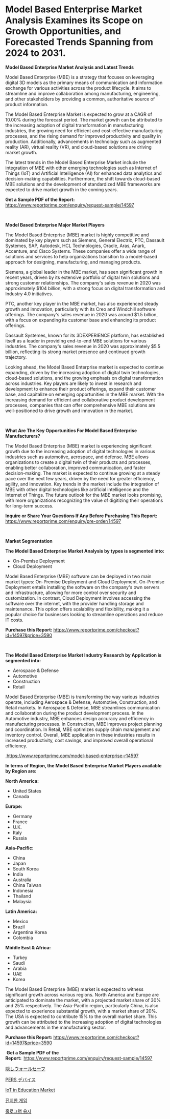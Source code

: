 <p><h1>Model Based Enterprise Market Analysis Examines its Scope on Growth Opportunities, and Forecasted Trends Spanning from 2024 to 2031.</h1></p><p><strong>Model Based Enterprise Market Analysis and Latest Trends</strong></p>
<p><p>Model Based Enterprise (MBE) is a strategy that focuses on leveraging digital 3D models as the primary means of communication and information exchange for various activities across the product lifecycle. It aims to streamline and improve collaboration among manufacturing, engineering, and other stakeholders by providing a common, authoritative source of product information.</p><p>The Model Based Enterprise Market is expected to grow at a CAGR of 10.00% during the forecast period. The market growth can be attributed to the increasing adoption of digital transformation in manufacturing industries, the growing need for efficient and cost-effective manufacturing processes, and the rising demand for improved productivity and quality in production. Additionally, advancements in technology such as augmented reality (AR), virtual reality (VR), and cloud-based solutions are driving market growth.</p><p>The latest trends in the Model Based Enterprise Market include the integration of MBE with other emerging technologies such as Internet of Things (IoT) and Artificial Intelligence (AI) for enhanced data analytics and decision-making capabilities. Furthermore, the shift towards cloud-based MBE solutions and the development of standardized MBE frameworks are expected to drive market growth in the coming years.</p></p>
<p><strong>Get a Sample PDF of the Report:&nbsp;</strong> <a href="https://www.reportprime.com/enquiry/request-sample/14597">https://www.reportprime.com/enquiry/request-sample/14597</a></p>
<p>&nbsp;</p>
<p><strong>Model Based Enterprise Major Market Players</strong></p>
<p><p>The Model Based Enterprise (MBE) market is highly competitive and dominated by key players such as Siemens, General Electric, PTC, Dassault Systemes, SAP, Autodesk, HCL Technologies, Oracle, Aras, Anark, Accenture, and Cisco Systems. These companies offer a wide range of solutions and services to help organizations transition to a model-based approach for designing, manufacturing, and managing products.</p><p>Siemens, a global leader in the MBE market, has seen significant growth in recent years, driven by its extensive portfolio of digital twin solutions and strong customer relationships. The company's sales revenue in 2020 was approximately $104 billion, with a strong focus on digital transformation and Industry 4.0 initiatives.</p><p>PTC, another key player in the MBE market, has also experienced steady growth and innovation, particularly with its Creo and Windchill software offerings. The company's sales revenue in 2020 was around $1.5 billion, with a focus on expanding its customer base and enhancing its product offerings.</p><p>Dassault Systemes, known for its 3DEXPERIENCE platform, has established itself as a leader in providing end-to-end MBE solutions for various industries. The company's sales revenue in 2020 was approximately $5.5 billion, reflecting its strong market presence and continued growth trajectory.</p><p>Looking ahead, the Model Based Enterprise market is expected to continue expanding, driven by the increasing adoption of digital twin technologies, cloud-based solutions, and the growing emphasis on digital transformation across industries. Key players are likely to invest in research and development to enhance their product offerings, expand their customer base, and capitalize on emerging opportunities in the MBE market. With the increasing demand for efficient and collaborative product development processes, companies that can offer comprehensive MBE solutions are well-positioned to drive growth and innovation in the market.</p></p>
<p>&nbsp;</p>
<p><strong>What Are The Key Opportunities For Model Based Enterprise Manufacturers?</strong></p>
<p><p>The Model Based Enterprise (MBE) market is experiencing significant growth due to the increasing adoption of digital technologies in various industries such as automotive, aerospace, and defense. MBE allows organizations to create a digital twin of their products and processes, enabling better collaboration, improved communication, and faster decision-making. The market is expected to continue growing at a steady pace over the next few years, driven by the need for greater efficiency, agility, and innovation. Key trends in the market include the integration of MBE with other digital technologies like artificial intelligence and the Internet of Things. The future outlook for the MBE market looks promising, with more organizations recognizing the value of digitizing their operations for long-term success.</p></p>
<p><strong>Inquire or Share Your Questions If Any Before Purchasing This Report:</strong> <a href="https://www.reportprime.com/enquiry/pre-order/14597">https://www.reportprime.com/enquiry/pre-order/14597</a></p>
<p>&nbsp;</p>
<p><strong>Market Segmentation</strong></p>
<p><strong>The Model Based Enterprise Market Analysis by types is segmented into:</strong></p>
<p><ul><li>On-Premise Deployment</li><li>Cloud Deployment</li></ul></p>
<p><p>Model Based Enterprise (MBE) software can be deployed in two main market types: On-Premise Deployment and Cloud Deployment. On-Premise Deployment entails installing the software on the company's own servers and infrastructure, allowing for more control over security and customization. In contrast, Cloud Deployment involves accessing the software over the internet, with the provider handling storage and maintenance. This option offers scalability and flexibility, making it a popular choice for businesses looking to streamline operations and reduce IT costs.</p></p>
<p><strong>Purchase this Report:&nbsp;</strong><a href="https://www.reportprime.com/checkout?id=14597&price=3590">https://www.reportprime.com/checkout?id=14597&price=3590</a></p>
<p>&nbsp;</p>
<p><strong>The Model Based Enterprise Market Industry Research by Application is segmented into:</strong></p>
<p><ul><li>Aerospace & Defense</li><li>Automotive</li><li>Construction</li><li>Retail</li></ul></p>
<p><p>Model Based Enterprise (MBE) is transforming the way various industries operate, including Aerospace & Defense, Automotive, Construction, and Retail markets. In Aerospace & Defense, MBE streamlines communication and collaboration during the product development process. In the Automotive industry, MBE enhances design accuracy and efficiency in manufacturing processes. In Construction, MBE improves project planning and coordination. In Retail, MBE optimizes supply chain management and inventory control. Overall, MBE application in these industries results in increased productivity, cost savings, and improved overall operational efficiency.</p></p>
<p><a href="https://www.reportprime.com/model-based-enterprise-r14597">&nbsp;https://www.reportprime.com/model-based-enterprise-r14597</a></p>
<p><strong>In terms of Region, the Model Based Enterprise Market Players available by Region are:</strong></p>
<p>
    <p> <strong> North America: </strong>
        <ul>
            <li>United States</li>
            <li>Canada</li>
        </ul>
        </p> 
    <p> <strong> Europe: </strong>
        <ul>
            <li>Germany</li>
            <li>France</li>
            <li>U.K.</li>
            <li>Italy</li>
            <li>Russia</li>
        </ul>
        </p> 
    <p> <strong> Asia-Pacific: </strong>
        <ul>
            <li>China</li>
            <li>Japan</li>
            <li>South Korea</li>
            <li>India</li>
            <li>Australia</li>
            <li>China Taiwan</li>
            <li>Indonesia</li>
            <li>Thailand</li>
            <li>Malaysia</li>
        </ul>
        </p> 
    <p> <strong> Latin America: </strong>
        <ul>
            <li>Mexico</li>
            <li>Brazil</li>
            <li>Argentina Korea</li>
            <li>Colombia</li>
        </ul>
        </p> 
    <p> <strong> Middle East & Africa: </strong>
        <ul>
            <li>Turkey</li>
            <li>Saudi</li>
            <li>Arabia</li>
            <li>UAE</li>
            <li>Korea</li>
        </ul>
    </p>
    </p>
<p><p>The Model Based Enterprise (MBE) market is expected to witness significant growth across various regions. North America and Europe are anticipated to dominate the market, with a projected market share of 30% and 25% respectively. The Asia-Pacific region, particularly China, is also expected to experience substantial growth, with a market share of 20%. The USA is expected to contribute 15% to the overall market share. This growth can be attributed to the increasing adoption of digital technologies and advancements in the manufacturing sector.</p></p>
<p><strong>Purchase this Report: </strong><a href="https://www.reportprime.com/checkout?id=14597&price=3590">https://www.reportprime.com/checkout?id=14597&price=3590</a></p>
<p>&nbsp;<strong>Get a Sample PDF of the Report:&nbsp;&nbsp;</strong><a href="https://www.reportprime.com/enquiry/request-sample/14597">https://www.reportprime.com/enquiry/request-sample/14597</a></p>
<p><strong></strong></p>
<p><p><a href="https://github.com/Sophiaard2003/Market-Research-Report-List-1/blob/main/567852225464.md">隠しウォールセーフ</a></p><p><a href="https://medium.com/@elmoray21/pers%E3%83%87%E3%83%90%E3%82%A4%E3%82%B9%E5%B8%82%E5%A0%B4-%E5%B8%82%E5%A0%B4%E3%81%AEcagr-%E5%B8%82%E5%A0%B4%E3%83%88%E3%83%AC%E3%83%B3%E3%83%89-%E6%88%90%E9%95%B7%E6%88%A6%E7%95%A5%E3%81%AB%E5%AF%BE%E3%81%99%E3%82%8B%E6%B4%9E%E5%AF%9F-295bf08a7a9e">PERS デバイス</a></p><p><a href="https://github.com/brenzgnarento/Market-Research-Report-List-2/blob/main/iot-in-education-market.md">IoT in Education Market</a></p><p><a href="https://medium.com/@deborahward03/%EC%A4%91%EC%9A%94%ED%95%9C-%EA%B2%8C%EC%9E%84-%EC%8B%9C%EC%9E%A5-%EB%B6%84%EC%84%9D-cagr-%EC%8B%9C%EC%9E%A5-%EC%84%B8%EB%B6%84%ED%99%94-%EB%B0%8F-%EC%A0%84%EC%B2%B4-%EC%82%B0%EC%97%85-%EA%B0%9C%EC%9A%94-e20dfc3522db">진지한 게임</a></p><p><a href="https://medium.com/@dylanobrien626/%ED%99%80%EB%A1%9C%EA%B7%B8%EB%9E%A8-%EC%A2%85%EC%9D%B4-%EC%8B%9C%EC%9E%A5-%EC%A0%90%EC%9C%A0%EC%9C%A8-%EB%B3%80%ED%99%94-%EB%B0%8F-%EC%8B%9C%EC%9E%A5-%EC%84%B1%EC%9E%A5-%EB%8F%99%ED%96%A5-2024%EB%85%84-2031%EB%85%84-a44589647c9b">홀로그램 용지</a></p></p>